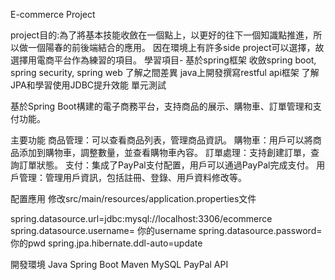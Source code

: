 
E-commerce Project

project目的:為了將基本技能收斂在一個點上，以更好的往下一個知識點推進，所以做一個陽春的前後端結合的應用。
因在環境上有許多side project可以選擇，故選擇用電商平台作為練習的項目。
學習項目- 
基於spring框架 收斂spring boot, spring security, spring web 了解之間差異 
java上開發撰寫restful api框架
了解JPA和學習使用JDBC提升效能
單元測試



基於Spring Boot構建的電子商務平台，支持商品的展示、購物車、訂單管理和支付功能。

主要功能
  商品管理：可以查看商品列表，管理商品資訊。
  購物車：用戶可以將商品添加到購物車，調整數量，並查看購物車內容。
  訂單處理：支持創建訂單，查詢訂單狀態。
  支付：集成了PayPal支付配置，用戶可以通過PayPal完成支付。
  用戶管理：管理用戶資訊，包括註冊、登錄、用戶資料修改等。



配置應用
修改src/main/resources/application.properties文件

spring.datasource.url=jdbc:mysql://localhost:3306/ecommerce
spring.datasource.username= 你的username
spring.datasource.password= 你的pwd
spring.jpa.hibernate.ddl-auto=update

開發環境
Java
Spring Boot
Maven
MySQL
PayPal API
